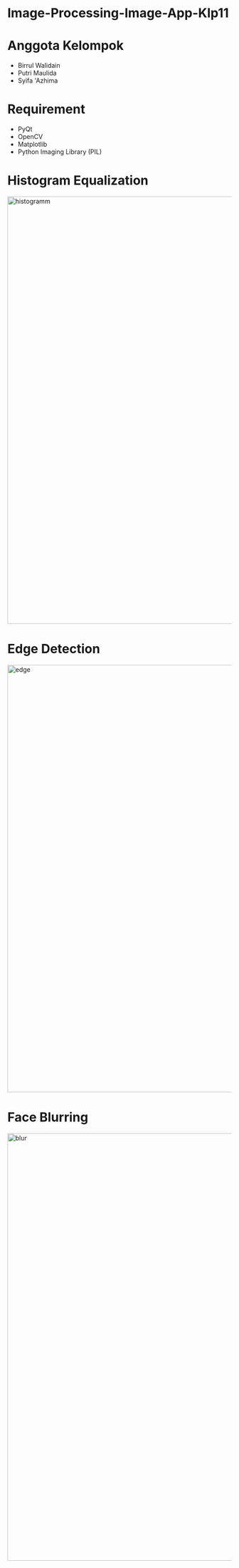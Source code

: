 # Image-Processing-Image-App-Klp11

# Anggota Kelompok

* Birrul Walidain
* Putri Maulida
* Syifa 'Azhima

# Requirement
* PyQt
* OpenCV
* Matplotlib
* Python Imaging Library (PIL)

# Histogram Equalization

<img width="960" alt="histogramm" src="https://github.com/birrulwalidain09/Image-Processing-App-Klp11/assets/84619047/42716a43-df1d-4559-8ecd-f227653f54d3">

# Edge Detection

<img width="960" alt="edge" src="https://github.com/birrulwalidain09/Image-Processing-App-Klp11/assets/84619047/09f9995b-95b4-4d65-ba15-04c2bfcb1811">

# Face Blurring

<img width="960" alt="blur" src="https://github.com/birrulwalidain09/Image-Processing-App-Klp11/assets/84619047/f9b519e9-84f6-49f2-b99e-1b66e40e4890">










